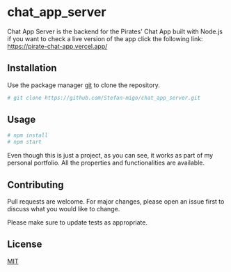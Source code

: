 # chat_app_server

Chat App Server is the backend for the Pirates' Chat App built with Node.js 
if you want to check a live version of the app click the following link: 
https://pirate-chat-app.vercel.app/

## Installation

Use the package manager [git](https://git-scm.com) to clone the repository.

```bash
# git clone https://github.com/Stefan-migo/chat_app_server.git
```

## Usage

```bash
# npm install
# npm start
```
Even though this is just a project, as you can see, it works as part of my personal portfolio. All the properties and functionalities are available.


## Contributing
 
Pull requests are welcome. For major changes, please open an issue first to discuss what you would like to change.

Please make sure to update tests as appropriate.

## License
[MIT](https://github.com/Stefan-migo)
